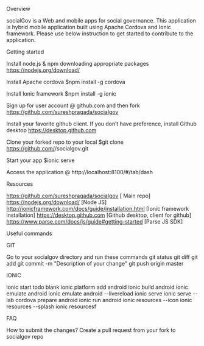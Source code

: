 Overview

socialGov is a Web and mobile apps for social governance. This application is hybrid mobile application built using Apache Cordova and Ionic framework. Please use below instruction to get started to contribute to the application.

Getting started

Install node.js & npm downloading appropriate packages
https://nodejs.org/download/

Install Apache cordova
$npm install -g cordova

Install Ionic framework
$npm install -g ionic

Sign up for user account @ github.com and then fork https://github.com/sureshpragada/socialgov

Install your favorite github client. If you don’t have preference, install Github desktop 
https://desktop.github.com

Clone your forked repo to your local
$git clone https://github.com/<yourusername>/socialgov.git

Start your app
$ionic serve

Access the application @ http://localhost:8100/#/tab/dash

Resources

https://github.com/sureshpragada/socialgov [ Main repo]
https://nodejs.org/download/ [Node JS]
http://ionicframework.com/docs/guide/installation.html [Ionic framework installation]
https://desktop.github.com [Github desktop, client for github]
https://www.parse.com/docs/js/guide#getting-started [Parse JS SDK]

Useful commands

GIT

Go to your socialgov directory and run these commands
git status
git diff <filename>
git add <filename>
git commit -m "Description of your change"
git push origin master

IONIC

ionic start todo blank
ionic platform add android
ionic build android
ionic emulate android
ionic emulate android --livereload 
ionic serve
ionic serve --lab
cordova prepare android
ionic run android
ionic resources --icon
ionic resources --splash
ionic resourcesf

FAQ 

How to submit the changes?
Create a pull request from your fork to socialgov repo


